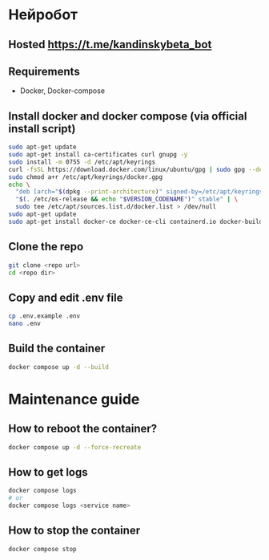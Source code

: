 # Нейробот

## Hosted https://t.me/kandinskybeta_bot

## Requirements
- Docker, Docker-compose

## Install docker and docker compose (via official install script)
```bash
sudo apt-get update
sudo apt-get install ca-certificates curl gnupg -y
sudo install -m 0755 -d /etc/apt/keyrings
curl -fsSL https://download.docker.com/linux/ubuntu/gpg | sudo gpg --dearmor -o /etc/apt/keyrings/docker.gpg
sudo chmod a+r /etc/apt/keyrings/docker.gpg
echo \
  "deb [arch="$(dpkg --print-architecture)" signed-by=/etc/apt/keyrings/docker.gpg] https://download.docker.com/linux/ubuntu \
  "$(. /etc/os-release && echo "$VERSION_CODENAME")" stable" | \
  sudo tee /etc/apt/sources.list.d/docker.list > /dev/null
sudo apt-get update
sudo apt-get install docker-ce docker-ce-cli containerd.io docker-buildx-plugin docker-compose-plugin -y
```

## Clone the repo
```bash
git clone <repo url>
cd <repo dir>
```

## Copy and edit .env file
```bash
cp .env.example .env
nano .env
```

## Build the container
```bash
docker compose up -d --build
```

# Maintenance guide

## How to reboot the container?
```bash
docker compose up -d --force-recreate
```

## How to get logs
```bash
docker compose logs
# or
docker compose logs <service name>
```

## How to stop the container
```bash
docker compose stop
```